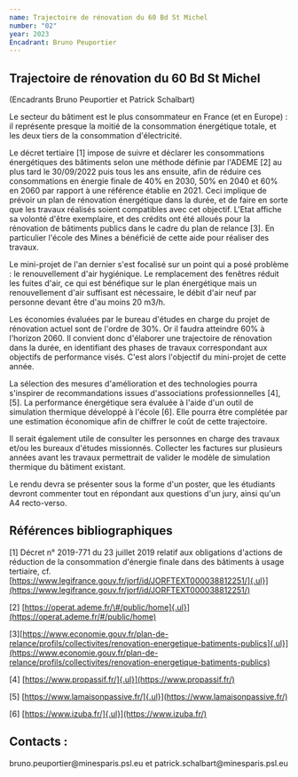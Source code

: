 ```yaml
---
name: Trajectoire de rénovation du 60 Bd St Michel
number: "02"
year: 2023
Encadrant: Bruno Peuportier
---
```

## Trajectoire de rénovation du 60 Bd St Michel

(Encadrants Bruno Peuportier et Patrick Schalbart)

Le secteur du bâtiment est le plus consommateur en France (et en Europe)
: il représente presque la moitié de la consommation énergétique totale,
et les deux tiers de la consommation d'électricité.

Le décret tertiaire \[1\] impose de suivre et déclarer les consommations
énergétiques des bâtiments selon une méthode définie par l'ADEME \[2\]
au plus tard le 30/09/2022 puis tous les ans ensuite, afin de réduire
ces consommations en énergie finale de 40% en 2030, 50% en 2040 et 60%
en 2060 par rapport à une référence établie en 2021. Ceci implique de
prévoir un plan de rénovation énergétique dans la durée, et de faire en
sorte que les travaux réalisés soient compatibles avec cet objectif.
L'Etat affiche sa volonté d'être exemplaire, et des crédits ont été
alloués pour la rénovation de bâtiments publics dans le cadre du plan de
relance \[3\]. En particulier l'école des Mines a bénéficié de cette
aide pour réaliser des travaux.

Le mini-projet de l'an dernier s'est focalisé sur un point qui a posé
problème : le renouvellement d'air hygiénique. Le remplacement des
fenêtres réduit les fuites d'air, ce qui est bénéfique sur le plan
énergétique mais un renouvellement d'air suffisant est nécessaire, le
débit d'air neuf par personne devant être d'au moins 20 m3/h.

Les économies évaluées par le bureau d'études en charge du projet de
rénovation actuel sont de l'ordre de 30%. Or il faudra atteindre 60% à
l'horizon 2060. Il convient donc d'élaborer une trajectoire de
rénovation dans la durée, en identifiant des phases de travaux
correspondant aux objectifs de performance visés. C'est alors l'objectif
du mini-projet de cette année.

La sélection des mesures d'amélioration et des technologies pourra
s'inspirer de recommandations issues d'associations professionnelles
\[4\], \[5\]. La performance énergétique sera évaluée à l'aide d'un
outil de simulation thermique développé à l'école \[6\]. Elle pourra
être complétée par une estimation économique afin de chiffrer le coût de
cette trajectoire.

Il serait également utile de consulter les personnes en charge des
travaux et/ou les bureaux d'études missionnés. Collecter les factures
sur plusieurs années avant les travaux permettrait de valider le modèle
de simulation thermique du bâtiment existant.

Le rendu devra se présenter sous la forme d'un poster, que les étudiants
devront commenter tout en répondant aux questions d'un jury, ainsi qu'un
A4 recto-verso.

## Références bibliographiques

\[1\] Décret n° 2019-771 du 23 juillet 2019 relatif aux obligations
d\'actions de réduction de la consommation d\'énergie finale dans des
bâtiments à usage tertiaire, cf.
[https://www.legifrance.gouv.fr/jorf/id/JORFTEXT000038812251/]{.ul}](https://www.legifrance.gouv.fr/jorf/id/JORFTEXT000038812251/)

\[2\]
[https://operat.ademe.fr/\#/public/home]{.ul}](https://operat.ademe.fr/#/public/home)

\[3\][https://www.economie.gouv.fr/plan-de-relance/profils/collectivites/renovation-energetique-batiments-publics]{.ul}](https://www.economie.gouv.fr/plan-de-relance/profils/collectivites/renovation-energetique-batiments-publics)

\[4\] [https://www.propassif.fr/]{.ul}](https://www.propassif.fr/)

\[5\]
[https://www.lamaisonpassive.fr/]{.ul}](https://www.lamaisonpassive.fr/)

\[6\] [https://www.izuba.fr/]{.ul}](https://www.izuba.fr/)

## Contacts :
bruno.peuportier\@minesparis.psl.eu et
patrick.schalbart\@minesparis.psl.eu
